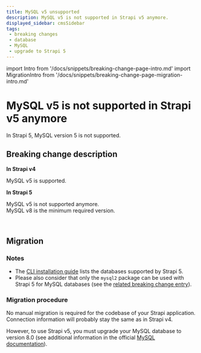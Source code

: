 ```yaml
---
title: MySQL v5 unsupported
description: MySQL v5 is not supported in Strapi v5 anymore.
displayed_sidebar: cmsSidebar
tags:
 - breaking changes
 - database
 - MySQL
 - upgrade to Strapi 5
---
```


import Intro from '/docs/snippets/breaking-change-page-intro.md'
import MigrationIntro from '/docs/snippets/breaking-change-page-migration-intro.md'

# MySQL v5 is not supported in Strapi v5 anymore

In Strapi 5, MySQL version 5 is not supported.
<Intro />

<BreakingChangeIdCard />

## Breaking change description

<SideBySideContainer>

<SideBySideColumn>

**In Strapi v4**

MySQL v5 is supported.

</SideBySideColumn>

<SideBySideColumn>

**In Strapi 5**

MySQL v5 is not supported anymore.<br />
MySQL v8 is the minimum required version.

</SideBySideColumn>

</SideBySideContainer>

<br />

## Migration

<MigrationIntro />

### Notes

* The [CLI installation guide](/cms/installation/cli) lists the databases supported by Strapi 5.
* Please also consider that only the `mysql2` package can be used with Strapi 5 for MySQL databases (see the [related breaking change entry](/cms/migration/v4-to-v5/breaking-changes/only-mysql2-package-for-mysql)).

### Migration procedure

No manual migration is required for the codebase of your Strapi application.
Connection information will probably stay the same as in Strapi v4.

However, to use Strapi v5, you must upgrade your MySQL database to version 8.0 (see additional information in the official [MySQL documentation](https://dev.mysql.com/doc/relnotes/mysql/8.0/en/)).
